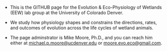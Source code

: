 - This is the GITHUB page for the Evolution & Eco-Physiology of Wetlands (EEW) lab group at the University of Colorado Denver.
  
- We study how physiology shapes and constrains the directions, rates, and outcomes of evolution across the life cycles of wetland animals.
  
- The page adminstrator is Mike Moore, Ph.D., and you can reach him either at michael.p.moore@ucdenver.edu or moore.evo.eco@gmail.com.
